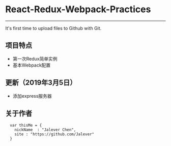 # React-Redux-Webpack-Practices
---
It's first time to upload files to Github with Git.

## 项目特点
* 第一次Redux简单实例
* 基本Webpack配置

## 更新（2019年3月5日）
* 添加express服务器

## 关于作者
```
  var thisMe = {
    nickName  : "Jalever Chen",
    site : "https://github.com/Jalever"
  }
```